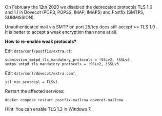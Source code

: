 On February the 12th 2020 we disabled the deprecated protocols TLS 1.0 and 1.1 in Dovecot (POP3, POP3S, IMAP, IMAPS) and Postfix (SMTPS, SUBMISSION).

Unauthenticated mail via SMTP on port 25/tcp does still accept >= TLS 1.0 . It is better to accept a weak encryption than none at all.

**How to re-enable weak protocols?**

Edit `data/conf/postfix/extra.cf`:

```
submission_smtpd_tls_mandatory_protocols = !SSLv2, !SSLv3
smtps_smtpd_tls_mandatory_protocols = !SSLv2, !SSLv3
```

Edit `data/conf/dovecot/extra.conf`:

```
ssl_min_protocol = TLSv1
```

Restart the affected services:

```
docker compose restart postfix-mailcow dovecot-mailcow
```

Hint: You can enable TLS 1.2 in Windows 7.